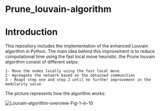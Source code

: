 # Prune_louvain-algorithm
# Introduction 
This repository includes the implementation of the enhanced Louvain algorithm in Python. The main idea behind this improvement is to reduce computational time using the fast local move heuristic.
the Prune louvain algorithm consist of different setps:
```
1- Move the nodes locally using the fast local move 
2- Agreagate the network based on the obtained communities 
3 - Reapt step one and step 2 until no further improvement in the modularity value 
```
The picture represents how the algorithm works:


![Louvain-algorithm-overview-Fig-1-in-10](https://github.com/salahinfo/Prune_louvain-algorithm/assets/39995961/4a4a5740-8ca7-4989-bfd2-e6eed13be551)

